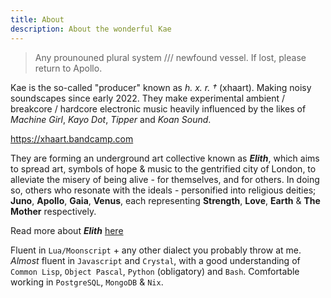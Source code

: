 ```yaml
---
title: About
description: About the wonderful Kae
---
```


> Any prounouned plural system /// newfound vessel. If lost, please return to Apollo.

Kae is the so-called "producer" known as *h. x. r. †* (xhaart). Making noisy soundscapes since early 2022. They make experimental ambient / breakcore / hardcore electronic music heavily influenced by the likes of *Machine Girl*, *Kayo Dot*, *Tipper* and *Koan Sound*.

<https://xhaart.bandcamp.com>

They are forming an underground art collective known as __*Elith*__, which aims to spread art, symbols of hope & music to the gentrified city of London, to alleviate the misery of being alive - for themselves, and for others.
In doing so, others who resonate with the ideals - personified into religious deities; __Juno__, __Apollo__, __Gaia__, __Venus__, each representing __Strength__, __Love__, __Earth__ & __The Mother__ respectively.

Read more about __*Elith*__ [here](./elith.njk)

Fluent in `Lua/Moonscript` + any other dialect you probably throw at me.
*Almost* fluent in `Javascript` and `Crystal`, with a good understanding of `Common Lisp`, `Object Pascal`, `Python` (obligatory) and `Bash`.
Comfortable working in `PostgreSQL`, `MongoDB` & `Nix`.

